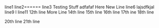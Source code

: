 line1
line2======
line3
Testing Stuff
adfafaf
Here New Line
line6
lajsdfkjal
line9
l
line11
12th line
More Line
14th line
15th line
16th line
17th ine
18th line

20th line
21th line
